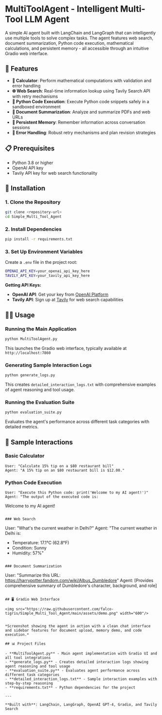 # MultiToolAgent - Intelligent Multi-Tool LLM Agent

A simple AI agent built with LangChain and LangGraph that can intelligently use multiple tools to solve complex tasks. The agent features web search, document summarization, Python code execution, mathematical calculations, and persistent memory - all accessible through an intuitive Gradio web interface.

## 🚀 Features

- **🧮 Calculator**: Perform mathematical computations with validation and error handling
- **🌐 Web Search**: Real-time information lookup using Tavily Search API with retry mechanisms
- **🐍 Python Code Execution**: Execute Python code snippets safely in a sandboxed environment
- **📄 Document Summarization**: Analyze and summarize PDFs and web URLs
- **🧠 Persistent Memory**: Remember information across conversation sessions
- **🔄 Error Handling**: Robust retry mechanisms and plan revision strategies

## 📋 Prerequisites

- Python 3.8 or higher
- OpenAI API key
- Tavily API key for web search functionality

## 🔧 Installation

### 1. Clone the Repository
```bash
git clone <repository-url>
cd Simple_Multi_Tool_Agent
```

### 2. Install Dependencies
```bash
pip install -r requirements.txt
```

### 3. Set Up Environment Variables
Create a `.env` file in the project root:
```bash
OPENAI_API_KEY=your_openai_api_key_here
TAVILY_API_KEY=your_tavily_api_key_here
```

**Getting API Keys:**
- **OpenAI API**: Get your key from [OpenAI Platform](https://platform.openai.com/api-keys)
- **Tavily API**: Sign up at [Tavily](https://tavily.com/) for web search capabilities

## 🏃‍♂️ Usage

### Running the Main Application
```bash
python MultiToolAgent.py
```

This launches the Gradio web interface, typically available at `http://localhost:7860`

### Generating Sample Interaction Logs
```bash
python generate_logs.py
```

This creates `detailed_interaction_logs.txt` with comprehensive examples of agent reasoning and tool usage.

### Running the Evaluation Suite
```bash
python evaluation_suite.py
```

Evaluates the agent's performance across different task categories with detailed metrics.

## 🎯 Sample Interactions

### Basic Calculator
```
User: "Calculate 15% tip on a $80 restaurant bill"
Agent: "A 15% tip on an $80 restaurant bill is $12.00."
```

### Python Code Execution
```
User: "Execute this Python code: print('Welcome to my AI agent!')"
Agent: "The output of the executed code is:
```
Welcome to my AI agent!
```

### Web Search
```
User: "What's the current weather in Delhi?"
Agent: "The current weather in Delhi is:
- Temperature: 17.1°C (62.8°F)
- Condition: Sunny
- Humidity: 57%"
```

### Document Summarization
```
User: "Summarize this URL: https://harrypotter.fandom.com/wiki/Albus_Dumbledore"
Agent: [Provides comprehensive summary of Dumbledore's character, background, and role]
```

## 🖥️ Gradio Web Interface

<img src="https://raw.githubusercontent.com/falco-tigris/Simple_Multi_Tool_Agent/main/assets/demo.png" width="600"/>


*Screenshot showing the agent in action with a clean chat interface and sidebar features for document upload, memory demo, and code execution.*

## 📊 Project Files

- **MultiToolAgent.py** - Main agent implementation with Gradio UI and all tool integrations
- **generate_logs.py** - Creates detailed interaction logs showing agent reasoning and tool usage  
- **evaluation_suite.py** - Evaluates agent performance across different task categories
- **detailed_interaction_logs.txt** - Sample interaction examples with step-by-step reasoning
- **requirements.txt** - Python dependencies for the project

---

**Built with**: LangChain, LangGraph, OpenAI GPT-4, Gradio, and Tavily Search


